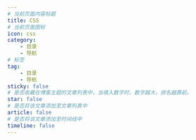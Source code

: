 ```yaml
---
# 当前页面内容标题
title: CSS
# 当前页面图标
icon: css
category:
    - 目录
    - 导航
# 标签
tag:
    - 目录
    - 导航
sticky: false
# 是否收藏在博客主题的文章列表中，当填入数字时，数字越大，排名越靠前。
star: false
# 是否将该文章添加至文章列表中
article: false
# 是否将该文章添加至时间线中
timeline: false
---
```


<catalog />
